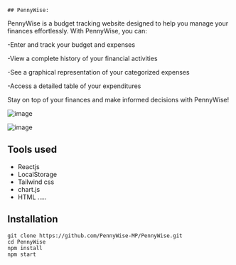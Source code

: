 ```plaintext
## PennyWise:
```

PennyWise is a budget tracking website designed to help you manage your finances effortlessly. With PennyWise, you can:

-Enter and track your budget and expenses

-View a complete history of your financial activities

-See a graphical representation of your categorized expenses

-Access a detailed table of your expenditures


Stay on top of your finances and make informed decisions with PennyWise!

![image](https://github.com/user-attachments/assets/f3c74bb8-4efb-46ee-90f1-8e611ba1836c)



![image](https://github.com/user-attachments/assets/ad5d4048-1d34-4c6d-a64e-fe750c90f2da)




## Tools used

-   Reactjs
-   LocalStorage
-   Tailwind css
-   chart.js
-   HTML
.....




## Installation

```plaintext
git clone https://github.com/PennyWise-MP/PennyWise.git
cd PennyWise
npm install
npm start
```
